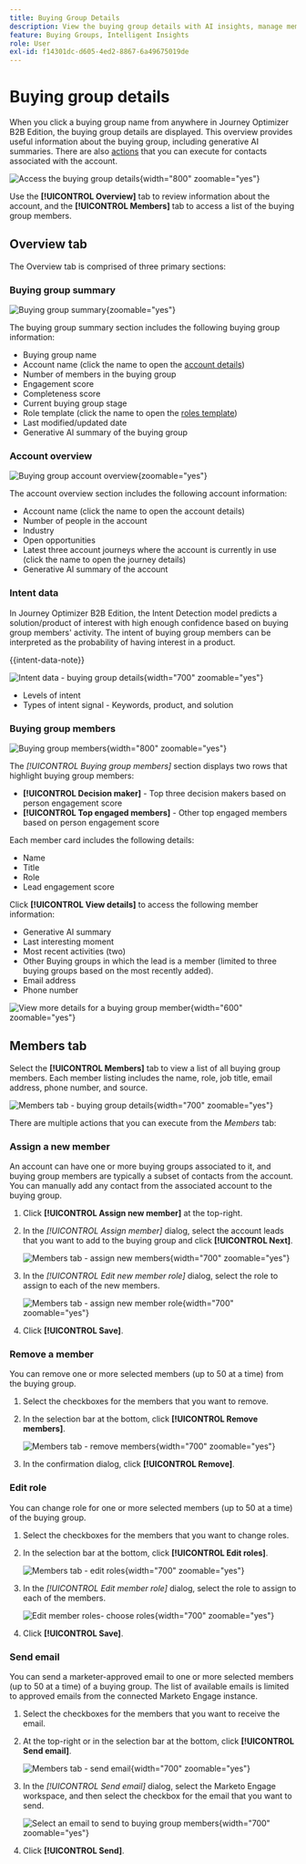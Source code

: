 ```yaml
---
title: Buying Group Details
description: View the buying group details with AI insights, manage member roles, track engagement scores, and analyze intent data in Journey Optimizer B2B Edition.
feature: Buying Groups, Intelligent Insights
role: User
exl-id: f14301dc-d605-4ed2-8867-6a49675019de
---
```

# Buying group details

When you click a buying group name from anywhere in Journey Optimizer B2B Edition, the buying group details are displayed. This overview provides useful information about the buying group, including generative AI summaries. There are also [actions](#buying-group-actions) that you can execute for contacts associated with the account.

![Access the buying group details](./assets/buying-group-details.png){width="800" zoomable="yes"}

Use the **[!UICONTROL Overview]** tab to review information about the account, and the **[!UICONTROL Members]** tab to access a list of the buying group members.

## Overview tab

The Overview tab is comprised of three primary sections:

### Buying group summary

![Buying group summary](./assets/details-page-buying-group-overview.png){zoomable="yes"}

The buying group summary section includes the following buying group information:

* Buying group name
* Account name (click the name to open the [account details](../accounts/account-details.md))
* Number of members in the buying group
* Engagement score
* Completeness score
* Current buying group stage
* Role template (click the name to open the [roles template](buying-groups-role-templates.md#access-and-browse-role-templates))
* Last modified/updated date
* Generative AI summary of the buying group

### Account overview

![Buying group account overview](./assets/details-page-buying-group-account-overview.png){zoomable="yes"}

The account overview section includes the following account information:

* Account name (click the name to open the account details)
* Number of people in the account
* Industry
* Open opportunities
* Latest three account journeys where the account is currently in use (click the name to open the journey details)
* Generative AI summary of the account

### Intent data

In Journey Optimizer B2B Edition, the Intent Detection model predicts a solution/product of interest with high enough confidence based on buying group members' activity. The intent of buying group members can be interpreted as the probability of having interest in a product. 

{{intent-data-note}}

![Intent data - buying group details](../accounts/assets/intent-data-panel.png){width="700" zoomable="yes"}

* Levels of intent
* Types of intent signal - Keywords, product, and solution

### Buying group members

![Buying group members](./assets/details-page-buying-group-members.png){width="800" zoomable="yes"}

The _[!UICONTROL Buying group members]_ section displays two rows that highlight buying group members:

* **[!UICONTROL Decision maker]** - Top three decision makers based on person engagement score
* **[!UICONTROL Top engaged members]** - Other top engaged members based on person engagement score

Each member card includes the following details:

* Name
* Title
* Role
* Lead engagement score

Click **[!UICONTROL View details]** to access the following member information:

* Generative AI summary
* Last interesting moment 
* Most recent activities (two)
* Other Buying groups in which the lead is a member (limited to three buying groups based on the most recently added).
* Email address
* Phone number

![View more details for a buying group member](./assets/details-page-buying-group-members-view-details.png){width="600" zoomable="yes"}

## Members tab

Select the **[!UICONTROL Members]** tab to view a list of all buying group members. Each member listing includes the name, role, job title, email address, phone number, and source.

![Members tab - buying group details](./assets/buying-group-details-members-tab.png){width="700" zoomable="yes"}

There are multiple actions that you can execute from the _Members_ tab:

### Assign a new member

An account can have one or more buying groups associated to it, and buying group members are typically a subset of contacts from the account. You can manually add any contact from the associated account to the buying group.

1. Click **[!UICONTROL Assign new member]** at the top-right.

1. In the _[!UICONTROL Assign member]_ dialog, select the account leads that you want to add to the buying group and click **[!UICONTROL Next]**.

   ![Members tab - assign new members](./assets/buying-group-details-assign-member.png){width="700" zoomable="yes"}

1. In the _[!UICONTROL Edit new member role]_ dialog, select the role to assign to each of the new members.

   ![Members tab - assign new member role](./assets/buying-group-details-assign-member-edit-role.png){width="700" zoomable="yes"}

1. Click **[!UICONTROL Save]**.

### Remove a member

You can remove one or more selected members (up to 50 at a time) from the buying group. 

1. Select the checkboxes for the members that you want to remove.

1. In the selection bar at the bottom, click **[!UICONTROL Remove members]**.

   ![Members tab - remove members](./assets/buying-group-details-remove-selected.png){width="700" zoomable="yes"}

1. In the confirmation dialog, click **[!UICONTROL Remove]**.

### Edit role

You can change role for one or more selected members (up to 50 at a time) of the buying group.

1. Select the checkboxes for the members that you want to change roles.

1. In the selection bar at the bottom, click **[!UICONTROL Edit roles]**.

   ![Members tab - edit roles](./assets/buying-group-details-edit-roles.png){width="700" zoomable="yes"}

1. In the _[!UICONTROL Edit member role]_ dialog, select the role to assign to each of the members.

   ![Edit member roles- choose roles](./assets/buying-group-details-edit-roles-choose-roles.png){width="700" zoomable="yes"}

1. Click **[!UICONTROL Save]**.

### Send email

You can send a marketer-approved email to one or more selected members (up to 50 at a time) of a buying group. The list of available emails is limited to approved emails from the connected Marketo Engage instance.

1. Select the checkboxes for the members that you want to receive the email.

1. At the top-right or in the selection bar at the bottom, click **[!UICONTROL Send email]**.

   ![Members tab - send email](./assets/buying-group-details-send-email.png){width="700" zoomable="yes"}

1. In the _[!UICONTROL Send email]_ dialog, select the Marketo Engage workspace, and then select the checkbox for the email that you want to send.

   ![Select an email to send to buying group members](../accounts/assets/account-details-send-email-dialog.png){width="700" zoomable="yes"}

1. Click **[!UICONTROL Send]**.

